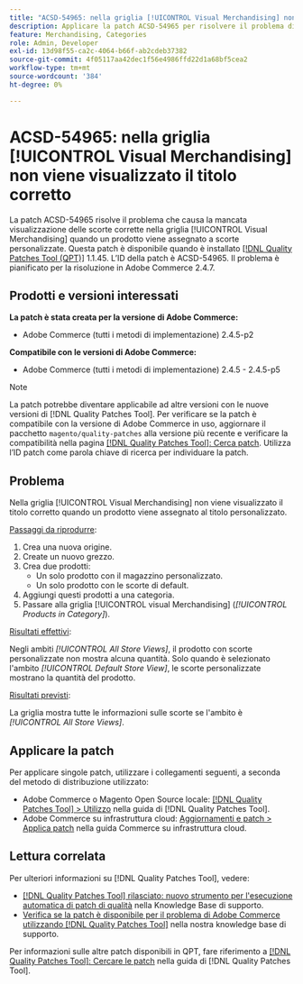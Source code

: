 ```yaml
---
title: "ACSD-54965: nella griglia [!UICONTROL Visual Merchandising] non viene visualizzato lo stock corretto"
description: Applicare la patch ACSD-54965 per risolvere il problema di Adobe Commerce per cui nella griglia [!UICONTROL Visual Merchandising] non viene visualizzato il titolo corretto quando un prodotto viene assegnato a un titolo personalizzato.
feature: Merchandising, Categories
role: Admin, Developer
exl-id: 13d98f55-ca2c-4064-b66f-ab2cdeb37382
source-git-commit: 4f05117aa42dec1f56e4986ffd22d1a68bf5cea2
workflow-type: tm+mt
source-wordcount: '384'
ht-degree: 0%

---
```


# ACSD-54965: nella griglia [!UICONTROL Visual Merchandising] non viene visualizzato il titolo corretto

La patch ACSD-54965 risolve il problema che causa la mancata visualizzazione delle scorte corrette nella griglia [!UICONTROL Visual Merchandising] quando un prodotto viene assegnato a scorte personalizzate. Questa patch è disponibile quando è installato [[!DNL Quality Patches Tool (QPT)]](/help/announcements/adobe-commerce-announcements/magento-quality-patches-released-new-tool-to-self-serve-quality-patches.md) 1.1.45. L’ID della patch è ACSD-54965. Il problema è pianificato per la risoluzione in Adobe Commerce 2.4.7.

## Prodotti e versioni interessati

**La patch è stata creata per la versione di Adobe Commerce:**

* Adobe Commerce (tutti i metodi di implementazione) 2.4.5-p2

**Compatibile con le versioni di Adobe Commerce:**

* Adobe Commerce (tutti i metodi di implementazione) 2.4.5 - 2.4.5-p5

>[!NOTE]
>
>La patch potrebbe diventare applicabile ad altre versioni con le nuove versioni di [!DNL Quality Patches Tool]. Per verificare se la patch è compatibile con la versione di Adobe Commerce in uso, aggiornare il pacchetto `magento/quality-patches` alla versione più recente e verificare la compatibilità nella pagina [[!DNL Quality Patches Tool]: Cerca patch](https://experienceleague.adobe.com/tools/commerce-quality-patches/index.html). Utilizza l’ID patch come parola chiave di ricerca per individuare la patch.

## Problema

Nella griglia [!UICONTROL Visual Merchandising] non viene visualizzato il titolo corretto quando un prodotto viene assegnato al titolo personalizzato.

<u>Passaggi da riprodurre</u>:

1. Crea una nuova origine.
1. Create un nuovo grezzo.
1. Crea due prodotti:
   * Un solo prodotto con il magazzino personalizzato.
   * Un solo prodotto con le scorte di default.
1. Aggiungi questi prodotti a una categoria.
1. Passare alla griglia [!UICONTROL visual Merchandising] (*[!UICONTROL Products in Category]*).

<u>Risultati effettivi</u>:

Negli ambiti *[!UICONTROL All Store Views]*, il prodotto con scorte personalizzate non mostra alcuna quantità. Solo quando è selezionato l&#39;ambito *[!UICONTROL Default Store View]*, le scorte personalizzate mostrano la quantità del prodotto.

<u>Risultati previsti</u>:

La griglia mostra tutte le informazioni sulle scorte se l&#39;ambito è *[!UICONTROL All Store Views]*.

## Applicare la patch

Per applicare singole patch, utilizzare i collegamenti seguenti, a seconda del metodo di distribuzione utilizzato:

* Adobe Commerce o Magento Open Source locale: [[!DNL Quality Patches Tool] > Utilizzo](https://experienceleague.adobe.com/docs/commerce-operations/tools/quality-patches-tool/usage.html) nella guida di [!DNL Quality Patches Tool].
* Adobe Commerce su infrastruttura cloud: [Aggiornamenti e patch > Applica patch](https://experienceleague.adobe.com/docs/commerce-cloud-service/user-guide/develop/upgrade/apply-patches.html) nella guida Commerce su infrastruttura cloud.

## Lettura correlata

Per ulteriori informazioni su [!DNL Quality Patches Tool], vedere:

* [[!DNL Quality Patches Tool] rilasciato: nuovo strumento per l&#39;esecuzione automatica di patch di qualità](/help/announcements/adobe-commerce-announcements/magento-quality-patches-released-new-tool-to-self-serve-quality-patches.md) nella Knowledge Base di supporto.
* [Verifica se la patch è disponibile per il problema di Adobe Commerce utilizzando  [!DNL Quality Patches Tool]](/help/support-tools/patches-available-in-qpt-tool/check-patch-for-magento-issue-with-magento-quality-patches.md) nella nostra knowledge base di supporto.

Per informazioni sulle altre patch disponibili in QPT, fare riferimento a [[!DNL Quality Patches Tool]: Cercare le patch](https://experienceleague.adobe.com/tools/commerce-quality-patches/index.html) nella guida di [!DNL Quality Patches Tool].

